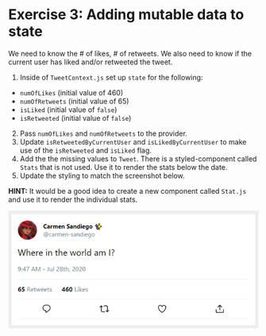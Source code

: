 # Exercise 3: Adding mutable data to state

We need to know the # of likes, # of retweets. We also need to know if the current user has liked and/or retweeted the tweet.

1. Inside of `TweetContext.js` set up `state` for the following:

- `numOfLikes` (initial value of 460)
- `numOfRetweets` (initial value of 65)
- `isLiked` (initial value of `false`)
- `isRetweeted` (initial value of `false`)

2. Pass `numOfLikes` and `numOfRetweets` to the provider.
3. Update `isRetweetedByCurrentUser` and `isLikedByCurrentUser` to make use of the `isRetweeted` and `isLiked` flag.
4. Add the the missing values to `Tweet`. There is a styled-component called `Stats` that is not used. Use it to render the stats below the date.
5. Update the styling to match the screenshot below.

**HINT:** It would be a good idea to create a new component called `Stat.js` and use it to render the individual stats.

![The Stats](../__lecture/assets/screenshot-3_the-stats.png)
